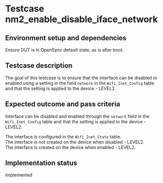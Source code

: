 # Testcase nm2_enable_disable_iface_network

## Environment setup and dependencies

Ensure DUT is in OpenSync default state, as is after boot.

## Testcase description

The goal of this testcase is to ensure that the interface can be disabled or
enabled using a setting in the field `network` in the `Wifi_Inet_Config` table
and that the setting is applied to the device - LEVEL2.

## Expected outcome and pass criteria

Interface can be disabled and enabled through the `network` field in the
`Wifi_Inet_Config` table and that the setting is applied to the device - LEVEL2.

The interface is configured in the `Wifi_Inet_State` table.\
The interface is not created on the device when disabled - LEVEL2.\
The interface is created on the device when enabled - LEVEL2.

## Implementation status

Implemented
